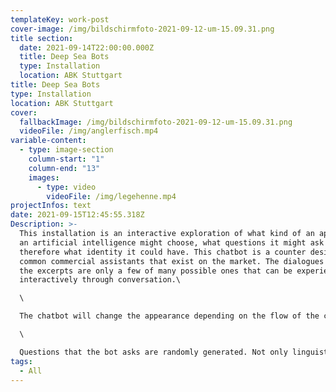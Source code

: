 ```yaml
---
templateKey: work-post
cover-image: /img/bildschirmfoto-2021-09-12-um-15.09.31.png
title section:
  date: 2021-09-14T22:00:00.000Z
  title: Deep Sea Bots
  type: Installation
  location: ABK Stuttgart
title: Deep Sea Bots
type: Installation
location: ABK Stuttgart
cover:
  fallbackImage: /img/bildschirmfoto-2021-09-12-um-15.09.31.png
  videoFile: /img/anglerfisch.mp4
variable-content:
  - type: image-section
    column-start: "1"
    column-end: "13"
    images:
      - type: video
        videoFile: /img/legehenne.mp4
projectInfos: text
date: 2021-09-15T12:45:55.318Z
Description: >-
  This installation is an interactive exploration of what kind of an appearance
  an artificial intelligence might choose, what questions it might ask and
  therefore what identity it could have. This chatbot is a counter design to the
  common commercial assistants that exist on the market. The dialogues shown in
  the excerpts are only a few of many possible ones that can be experienced
  interactively through conversation.\

  \

  The chatbot will change the appearance depending on the flow of the conversation to anything unorganic, living or immortal just to find it's true form. The form triggers different perspectives from nature to compare the evolutionary, biological and mortal with the digital.\

  \

  Questions that the bot asks are randomly generated. Not only linguistic elements are thrown together, but also visual ones. For this purpose, a tool was programmed that can be used to illustrate, animate and tag the result with terms that evoke them. Thus, depending on the content of the conversation, different compositions result.
tags:
  - All
---
```

